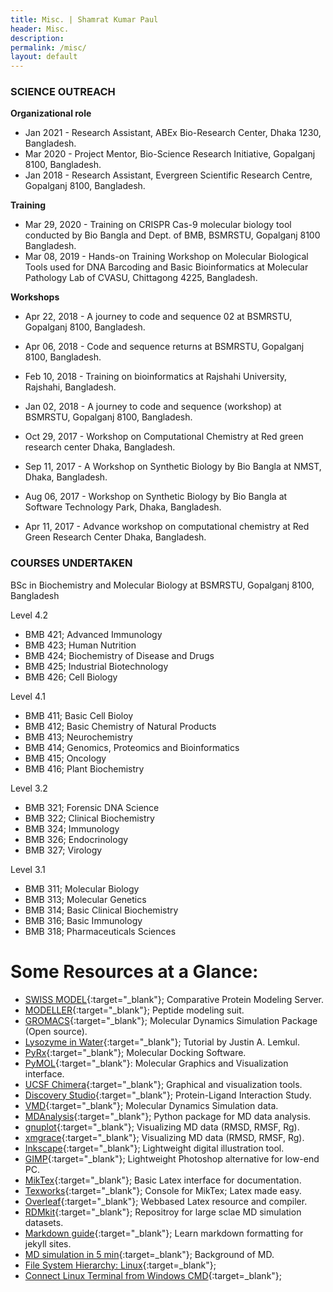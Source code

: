 ```yaml
---
title: Misc. | Shamrat Kumar Paul
header: Misc.
description:
permalink: /misc/
layout: default
---
```


### SCIENCE OUTREACH
**Organizational role** <br>
- Jan 2021 - Research Assistant, ABEx Bio-Research Center, Dhaka 1230, Bangladesh. <br>
- Mar 2020 - Project Mentor, Bio-Science Research Initiative, Gopalganj 8100, Bangladesh. <br>
- Jan 2018 - Research Assistant, Evergreen Scientific Research Centre, Gopalganj 8100, Bangladesh. <br>

**Training** <br>
- Mar 29, 2020 - Training on CRISPR Cas-9 molecular biology tool conducted by Bio Bangla and Dept. of BMB, BSMRSTU, Gopalganj 8100 Bangladesh. <br>
- Mar 08, 2019 - Hands-on Training Workshop on Molecular Biological Tools used for DNA Barcoding and Basic Bioinformatics at Molecular Pathology Lab of CVASU, Chittagong 4225, Bangladesh. <br>

**Workshops** <br>
- Apr 22, 2018 - A journey to code and sequence 02 at BSMRSTU, Gopalganj 8100, Bangladesh. <br>
- Apr 06, 2018 -  Code and sequence returns at BSMRSTU, Gopalganj 8100, Bangladesh. <br>

- Feb 10, 2018 - Training on bioinformatics at Rajshahi University, Rajshahi, Bangladesh. <br>
- Jan 02, 2018 - A journey to code and sequence (workshop) at BSMRSTU, Gopalganj 8100, Bangladesh. <br>
- Oct 29, 2017 - Workshop on Computational Chemistry at Red green research center Dhaka, Bangladesh. <br>
- Sep 11, 2017 - A Workshop on Synthetic Biology by Bio Bangla at NMST, Dhaka, Bangladesh. <br>
- Aug 06, 2017 - Workshop on Synthetic Biology by Bio Bangla at Software Technology Park, Dhaka, Bangladesh. <br>
- Apr 11, 2017 - Advance workshop on computational chemistry at Red Green Research Center Dhaka, Bangladesh. <br>



### COURSES UNDERTAKEN
BSc in Biochemistry and Molecular Biology at BSMRSTU, Gopalganj 8100, Bangladesh

Level 4.2
- BMB 421; Advanced Immunology
- BMB 423; Human Nutrition
- BMB 424; Biochemistry of Disease and Drugs
- BMB 425; Industrial Biotechnology
- BMB 426; Cell Biology

Level 4.1
- BMB 411; Basic Cell Bioloy
- BMB 412; Basic Chemistry of Natural Products
- BMB 413; Neurochemistry
- BMB 414; Genomics, Proteomics and Bioinformatics
- BMB 415; Oncology
- BMB 416; Plant Biochemistry

Level 3.2
- BMB 321; Forensic DNA Science
- BMB 322; Clinical Biochemistry
- BMB 324; Immunology
- BMB 326; Endocrinology
- BMB 327; Virology

Level 3.1
- BMB 311; Molecular Biology
- BMB 313; Molecular Genetics
- BMB 314; Basic Clinical Biochemistry
- BMB 316; Basic Immunology
- BMB 318; Pharmaceuticals Sciences



# Some Resources at a Glance:
- [SWISS MODEL](https://swissmodel.expasy.org/interactive){:target="\_blank"}; Comparative Protein Modeling Server.
- [MODELLER](https://salilab.org/modeller/){:target="\_blank"}; Peptide modeling suit.
- [GROMACS](https://www.gromacs.org/){:target="\_blank"}; Molecular Dynamics Simulation Package (Open source).
- [Lysozyme in Water](http://www.mdtutorials.com/gmx/lysozyme/index.html){:target="\_blank"}; Tutorial by Justin A. Lemkul.
- [PyRx](https://pyrx.sourceforge.io/){:target="\_blank"}; Molecular Docking Software.
- [PyMOL](https://pymol.org/2/){:target="\_blank"}: Molecular Graphics and Visualization interface.
- [UCSF Chimera](https://www.cgl.ucsf.edu/chimera/){:target="\_blank"}; Graphical and visualization tools.
- [Discovery Studio](https://discover.3ds.com/discovery-studio-visualizer-download){:target="\_blank"}; Protein-Ligand Interaction Study.
- [VMD](https://www.ks.uiuc.edu/Research/vmd/){:target="\_blank"}; Molecular Dynamics Simulation data.
- [MDAnalysis](https://www.mdanalysis.org/){:target="\_blank"}; Python package for MD data analysis.
- [gnuplot](http://www.gnuplot.info/){:target="\_blank"}; Visualizing MD data (RMSD, RMSF, Rg).
- [xmgrace](https://plasma-gate.weizmann.ac.il/Grace/){:target="\_blank"}; Visualizing MD data (RMSD, RMSF, Rg).
- [Inkscape](https://inkscape.org/){:target="\_blank"}; Lightweight digital illustration tool.
- [GIMP](https://www.gimp.org/){:target="\_blank"}; Lightweight Photoshop alternative for low-end PC.
- [MikTex](https://miktex.org/download){:target="\_blank"}; Basic Latex interface for documentation.
- [Texworks](https://miktex.org/download){:target="\_blank"}; Console for MikTex; Latex made easy.
- [Overleaf](https://www.overleaf.com/project){:target="\_blank"}; Webbased Latex resource and compiler.
- [RDMkit](https://rdmkit.elixir-europe.org/biomolecular_simulation_data.html){:target="\_blank"}; Repositroy for large sclae MD simulation datasets.
- [Markdown guide](https://www.markdownguide.org/){:target="\_blank"}; Learn markdown formatting for jekyll sites.
- [MD simulation in 5 min](https://www.youtube.com/watch?v=veBZYlD6AF4&ab_channel=MDSimulators){:target=\_blank"}; Background of MD.
- [File System Hierarchy: Linux](https://manpages.ubuntu.com/manpages/bionic/man7/file-hierarchy.7.html){:target=\_blank"};
- [Connect Linux Terminal from Windows CMD](https://www.addictivetips.com/ubuntu-linux-tips/connect-to-ubuntu-from-windows/){:target=\_blank"};
